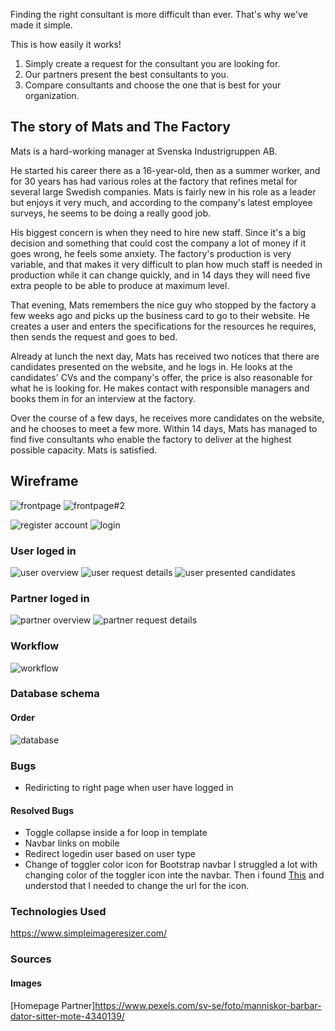 Finding the right consultant is more difficult than ever. That's why we've made it simple.

This is how easily it works!
1. Simply create a request for the consultant you are looking for.
2. Our partners present the best consultants to you.
3. Compare consultants and choose the one that is best for your organization.

## The story of Mats and The Factory
Mats is a hard-working manager at Svenska Industrigruppen AB.

He started his career there as a 16-year-old, then as a summer worker, and for 30 years has had various roles at the factory that refines metal for several large Swedish companies. Mats is fairly new in his role as a leader but enjoys it very much, and according to the company's latest employee surveys, he seems to be doing a really good job.

His biggest concern is when they need to hire new staff. Since it's a big decision and something that could cost the company a lot of money if it goes wrong, he feels some anxiety. The factory's production is very variable, and that makes it very difficult to plan how much staff is needed in production while it can change quickly, and in 14 days they will need five extra people to be able to produce at maximum level.

That evening, Mats remembers the nice guy who stopped by the factory a few weeks ago and picks up the business card to go to their website. He creates a user and enters the specifications for the resources he requires, then sends the request and goes to bed.

Already at lunch the next day, Mats has received two notices that there are candidates presented on the website, and he logs in. He looks at the candidates' CVs and the company's offer, the price is also reasonable for what he is looking for. He makes contact with responsible managers and books them in for an interview at the factory. 

Over the course of a few days, he receives more candidates on the website, and he chooses to meet a few more. Within 14 days, Mats has managed to find five consultants who enable the factory to deliver at the highest possible capacity. 
Mats is satisfied.

## Wireframe

![frontpage](../jobin/readme-files/images/wireframe/frontpage.png)
![frontpage#2](../jobin/readme-files/images/wireframe/frontpage2.png)

![register account](../jobin/readme-files/images/wireframe/register_account.png)
![login](../jobin/readme-files/images/wireframe/login.png)

### User loged in
![user overview](../jobin/readme-files/images/wireframe/user_overview.png)
![user request details](../jobin/readme-files/images/wireframe/user_request_details.png)
![user presented candidates](../jobin/readme-files/images/wireframe/user_presented_candidates.png)

### Partner loged in
![partner overview](../jobin/readme-files/images/wireframe/partner_overview.png)
![partner request details](../jobin/readme-files/images/wireframe/partner_request_details.png)

### Workflow
![workflow](../jobin/readme-files/workflow.png)

### Database schema
#### Order
![database](../jobin/readme-files/order_database_schema.png)


### Bugs
* Rediricting to right page when user have logged in

#### Resolved Bugs
* Toggle collapse inside a for loop in template
* Navbar links on mobile
* Redirect logedin user based on user type
* Change of toggler color icon for Bootstrap navbar
I struggled a lot with changing color of the toggler icon inte the navbar. Then i found [This](https://www.folkstalk.com/2022/09/bootstrap-navbar-toggler-icon-color-with-code-examples.html) and understod that I needed to change the url for the icon.


### Technologies Used
https://www.simpleimageresizer.com/

### Sources
#### Images
[Homepage Partner]https://www.pexels.com/sv-se/foto/manniskor-barbar-dator-sitter-mote-4340139/
